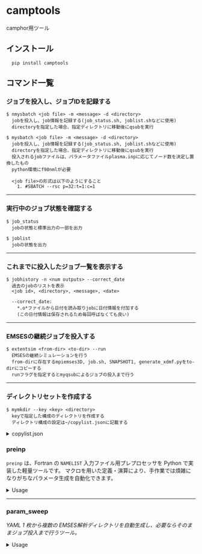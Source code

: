 # camptools
camphor用ツール

## インストール
```
  pip install camptools
```

## コマンド一覧
### ジョブを投入し、ジョブIDを記録する
```
$ nmysbatch <job file> -m <message> -d <directory>
  jobを投入し、job情報を記録する(job_status.sh, joblist.shなどに使用)
  directoryを指定した場合、指定ディレクトリに移動後にqsubを実行

$ mysbatch <job file> -m <message> -d <directory>
  jobを投入し、job情報を記録する(job_status.sh, joblist.shなどに使用)
  directoryを指定した場合、指定ディレクトリに移動後にqsubを実行
  投入されるjobファイルは、パラメータファイルplasma.inpに応じてノード数を決定し置換したもの
  python環境にf90nmlが必要
  
  <job file>の形式は以下のようにすること
    1. #SBATCH --rsc p=32:t=1:c=1
```

---

### 実行中のジョブ状態を確認する
```
$ job_status
  jobの状態と標準出力の一部を出力

$ joblist
  jobの状態を出力
```

---

### これまでに投入したジョブ一覧を表示する
```
$ jobhistory -n <num outputs> --correct_date
  過去のjobのリストを表示
  <job id>, <directory>, <message>, <date>

  --correct_date: 
    *.o*ファイルから日付を読み取りjobに日付情報を付加する
    (この日付情報は保存されるため毎回呼ばなくても良い)
```

---

### EMSESの継続ジョブを投入する
```
$ extentsim <from-dir> <to-dir> --run
  EMSESの継続シミュレーションを行う
  from-dirに存在するmpiemses3D, job.sh, SNAPSHOT1, generate_xdmf.pyをto-dirにコピーする
  runフラグを指定するとmyqsubによるジョブの投入まで行う
```

---

### ディレクトリセットを作成する
```
$ mymkdir --key <key> <directory>
  keyで指定した構成のディレクトリを作成する
  ディレクトリ構成の設定は~/copylist.jsonに記載する
```

<details>

<summary>copylist.json</summary>

```
{
  "main": [
        "/home/**/*****/large0/Github/MPIEMSES3D/bin/mpiemses3D",
        "/home/**/*****/large0/job.sh",
        "/home/**/*****/large0/plot_example.ipynb"
  ],

  "emses": [
        "/home/**/*****/large0/Github/MPIEMSES3D/bin/mpiemses3D",
  ],
}
```

</details>

### preinp

`preinp` は、Fortran の `NAMELIST` 入力ファイル用プレプロセッサを Python で実装した軽量ツールです。
マクロを用いた定義・演算により、手作業では煩雑になりがちなパラメータ生成を自動化できます。

<details>

<summary>Usage</summary>

#### オプション一覧

| オプション                 | 説明             | デフォルト           |
| --------------------- | -------------- | --------------- |
| `-d`, `--directory`   | 入力ファイル所在ディレクトリ | `./`            |
| `-i`, `--preinp_file` | 前処理対象ファイル名     | `plasma.preinp` |
| `-o`, `--output`      | 出力ファイル名        | `plasma.inp`    |
| `-v`, `--verbose`     | 詳細ログを表示        | オフ              |

#### 実行例

```bash
# 入力ディレクトリ './input' の 'plasma.preinp' を処理
preinp -d input -i plasma.preinp -o plasma.inp

# 詳細ログ付き
preinp -v
```

#### マクロ記法

* `!!>` で始まる行をマクロ処理の対象とし、末尾に `\` を付けると行継続できます。
* **一時変数の定義**: `var symbol = value` で計算中に利用する変数を登録。
* **定数定義**: `symbol = value` または `symbol(index) = val1, val2` で、最終的に出力される NAMELIST 値を指定。
* **算術演算・条件式**: `+`, `-`, `*`, `/`, `min(a,b)`, `x if cond else y` など。
* **単位変換**: （オプション）`unit.<name>.trans(value)` / `unit.<name>.reverse(value)` を利用可能。

#### Example

`plasma.preinp`:

```fortran
!!key dx=[0.001],to_c=[10000.0]
&simulation
    nx = 128
!!> var ny = 64
!!> total_cells = nx * ny
!!> velocity = unit.v.trans(10000)
/
```

生成される `plasma.inp`:

```fortran
&simulation
    nx = 128
    total_cells = 8192
    velocity = 0.33356409519815206
/
```

#### 単位変換についての補足

- ```物理単位系 → EMSES単位系```変換 (```unit.<name>.trans(value)```)
- ```EMSES単位系 → 物理単位系```変換 (```unit.<name>.reverse(value)```)

```<name>```　一覧

```
B = Magnetic flux density [T]
C = Capacitance [F]
E = Electric field [V/m]
F = Force [N]
G = Conductance [S]
J = Current density [A/m^2]
L = Inductance [H]
N = Flux [/m^2s]
P = Power [W]
T = Temperature [K]
W = Energy [J]
a = Acceleration [m/s^2]
c = Light Speed [m/s]
e = Napiers constant []
e0 = FS-Permttivity [F/m]
eps = Permittivity  [F/m]
f = Frequency [Hz]
i = Current [A]
kB = Boltzmann constant [J/K]
length = Sim-to-Real length ratio [m]
m = Mass [kg]
m0 = FS-Permeablity [N/A^2]
mu = Permiability [H/m]
n = Number density [/m^3]
phi = Potential [V]
pi = Circular constant []
q = Charge [C]
q_m = Charge-to-mass ratio [C/kg]
qe = Elementary charge [C]
qe_me = Electron charge-to-mass ratio [C/kg]
rho = Charge density [C/m^3]
t = Time [s]
v = Velocity [m/s]
w = Energy density [J/m^3]
```

</details>

---

### param_sweep

*YAML 1 枚から複数の EMSES解析ディレクトリを自動生成し、必要ならそのままジョブ投入まで行うツール。*

<details>
  
<summary>Usage</summary>
  
#### 1. 基本ディレクトリ構成

```text
project/
├── sweep.yaml            # ← ① サーベイ定義
└── plasma.preinp.j2      # ← ② Jinja2 テンプレート
```

実験ごとに複数の `*.yaml` / `*.j2` を置いても OK です。

#### 2. `sweep.yaml` の書き方

```yaml
# schemaは未用意
# $schema: https://raw.githubusercontent.com/USER/param_sweep/main/schema/sweep.schema.json

# 例: scale × ratio の 2×3 = 6 ケース
cases:
  - scale: [0.5, 1.0]
    ratio: [0.3, 1.0]
    nstep: 200000
  - scale: [0.5, 1.0]
    ratio: [0.6]
    nstep: 500000
```

* **`params:`**  … リストは *直積展開*、スカラーは共通値。
* **`cases:`**   … 手書きで追加・上書き・除外。`_skip` / `_only` が使用可。

#### 3. テンプレート (`plasma.preinp.j2`)

```fortran
&tmgrid
    dt = {{ dt | default(0.004) }}
    nx = {{ nx }}
    ny = {{ ny }}
    nz = {{ nz }}
/
```

* `{{ var }}` が YAML/計算結果で置換。
* `default()` フィルタで未定義時のフォールバックを設定可能。

#### 4. CLI の基本操作

```bash
# dry-run: ディレクトリ名だけ表示
$ param_sweep sweep.yaml --dry-run
exp_scale0p5_ratio0p3
exp_scale0p5_ratio0p6
…

# ディレクトリ生成＆preinp 実行（ジョブ未投入）
$ param_sweep sweep.yaml --template plasma.preinp.j2

# 生成後に mysbatch で投入
$ param_sweep sweep.yaml --run

# YAML を編集せずに一時上書き
$ param_sweep sweep.yaml -s ratio=10 --dry-run
```

※ コマンドラインの指定は YAML の設定より常に優先されます。

※ ディレクトリは```mymkdir```のデフォルトで生成されます。シミュレーションに必要なファイル群はそちらで指定してください。

#### 5. ディレクトリ名のルール

```
exp_scale0p5_ratio1_density1e6  # 0.5→0p5, 1e6→1M, 0.02→20m
```

* キーはアルファベット順。
* 値は *工学表記* で短縮化（`naming.safe()` を参照）。

#### 6. 典型的ワークフロー

```bash
$ vim sweep.yaml                # 範囲を追加
$ param_sweep sweep.yaml --dry-run    # 名称確認
$ param_sweep sweep.yaml --run        # 実行開始
```

変数を増やすときは

1. YAML の `params:` に追加
2. テンプレートに `{{ var }}` を追加
   だけで OK。

</details>
